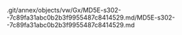 .git/annex/objects/vw/Gx/MD5E-s302--7c89fa31abc0b2b3f9955487c8414529.md/MD5E-s302--7c89fa31abc0b2b3f9955487c8414529.md